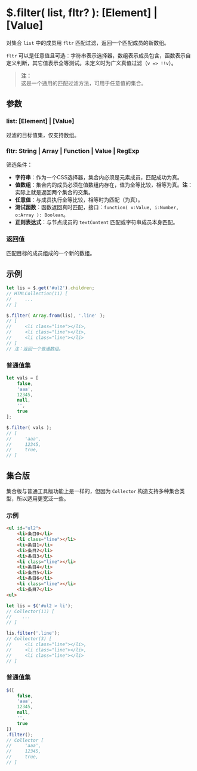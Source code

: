 # $.filter( list, fltr? ): [Element] | [Value]

对集合 `list` 中的成员用 `fltr` 匹配过滤，返回一个匹配成员的新数组。

`fltr` 可以是任意值且可选：字符串表示选择器，数组表示成员包含，函数表示自定义判断，其它值表示全等测试。未定义时为广义真值过滤（`v => !!v`）。

> **注：**<br>
> 这是一个通用的匹配过滤方法，可用于任意值的集合。


## 参数

### list: [Element] | [Value]

过滤的目标值集，仅支持数组。


### fltr: String | Array | Function | Value | RegExp

筛选条件：

- **字符串**：作为一个CSS选择器，集合内必须是元素成员，匹配成功为真。
- **值数组**：集合内的成员必须在值数组内存在，值为全等比较，相等为真。**注**：实际上就是返回两个集合的交集。
- **任意值**：与成员执行全等比较，相等时为匹配（为真）。
- **测试函数**：函数返回真时匹配，接口：`function( v:Value, i:Number, o:Array ): Boolean`。
- **正则表达式**：与节点成员的 `textContent` 匹配或字符串成员本身匹配。


### 返回值

匹配目标的成员组成的一个新的数组。


## 示例

```js
let lis = $.get('#ul2').children;
// HTMLCollection(11) [
//     ...
// ]

$.filter( Array.from(lis), '.line' );
// [
//     <li class="line"></li>,
//     <li class="line"></li>,
//     <li class="line"></li>
// ]
// 注：返回一个普通数组。
```


### 普通值集

```js
let vals = [
    false,
    'aaa',
    12345,
    null,
    '',
    true
];

$.filter( vals );
// [
//     'aaa',
//     12345,
//     true,
// ]
```


## 集合版

集合版与普通工具版功能上是一样的，但因为 `Collector` 构造支持多种集合类型，所以适用更宽泛一些。


### 示例

```html
<ul id="ul2">
    <li>条目0</li>
    <li class="line"></li>
    <li>条目1</li>
    <li>条目2</li>
    <li>条目3</li>
    <li class="line"></li>
    <li>条目4</li>
    <li>条目5</li>
    <li>条目6</li>
    <li class="line"></li>
    <li>条目7</li>
<ul>
```

```js
let lis = $('#ul2 > li');
// Collector(11) [
//    ...
// ]

lis.filter('.line');
// Collector(3) [
//     <li class="line"></li>,
//     <li class="line"></li>,
//     <li class="line"></li>
// ]
```


### 普通值集

```js
$([
    false,
    'aaa',
    12345,
    null,
    '',
    true
])
.filter();
// Collector [
//     'aaa',
//     12345,
//     true,
// ]
```
